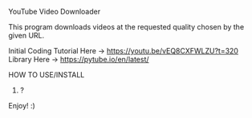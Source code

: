 YouTube Video Downloader

This program downloads videos at the requested quality chosen by the given URL.

Initial Coding Tutorial Here -> https://youtu.be/vEQ8CXFWLZU?t=320
Library Here -> https://pytube.io/en/latest/

HOW TO USE/INSTALL
1. ?

Enjoy! :)